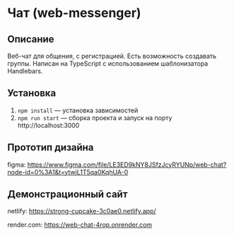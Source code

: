 # Чат (web-messenger)

## Описание

Веб-чат для общения, с регистрацией. Есть возможность создавать группы.
Написан на TypeScript с использованием шаблонизатора Handlebars.

## Установка

1. `npm install` — установка зависимостей
2. `npm run start` — сборка проекта и запуск на порту http://localhost:3000

## Прототип дизайна

figma: https://www.figma.com/file/LE3ED9kNY8JSfzJcyRYUNp/web-chat?node-id=0%3A1&t=ytwjL1T5qa0KqhUA-0

## Демонстрационный сайт

netlify: https://strong-cupcake-3c0ae0.netlify.app/

render.com: https://web-chat-4rop.onrender.com

